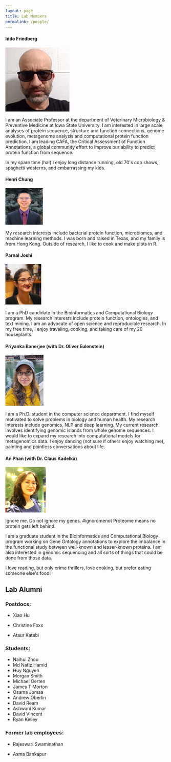 ```yaml
---
layout: page
title: Lab Members
permalink: /people/
---
```


#### Iddo Friedberg
![Iddo Friedberg](https://raw.githubusercontent.com/FriedbergLab/FriedbergLab.github.io/master/images/iddo-beard-badass4_4.jpg)



I am an Associate Professor at the department of Veterinary Microbiology & Preventive Medicine at Iowa State University. I am interested in large scale analyses of protein sequence, structure and function connections, genome evolution, metagenome analysis and computational protein function prediction. I am leading CAFA, the Critical Assessment of Function Annotations, a global community effort to improve our ability to predict protein function from sequence.

In my spare time (ha!) I enjoy long distance running, old 70's cop shows, spaghetti westerns, and embarrassing my kids.

#### Henri Chung

![Henri Chung](https://raw.githubusercontent.com/FriedbergLab/FriedbergLab.github.io/master/images/henri_headshot4_4.jpg)


My research interests include bacterial protein function, microbiomes, and machine learning methods. I was born and raised in Texas, and my family is from Hong Kong. Outside of research, I like to cook and make plots in R.

#### Parnal Joshi
![Parnal Joshi](https://raw.githubusercontent.com/FriedbergLab/FriedbergLab.github.io/master/images/parnal_headshot4_4.jpg)

I am a PhD candidate in the Bioinformatics and Computational Biology program. My research interests include protein function, ontologies, and text mining. I am an advocate of open science and reproducible research. In my free time, I enjoy traveling, cooking, and taking care of my 20 houseplants.

#### Priyanka Banerjee (with Dr. Oliver Eulenstein)

![Priyanka Banerjee](https://raw.githubusercontent.com/FriedbergLab/FriedbergLab.github.io/master/images/priyanka_banerjee4_4.jpg)

I am a Ph.D. student in the computer science department. I find myself motivated to solve problems in biology and human health. My research interests include genomics, NLP and deep learning. My current research involves identifying genomic islands from whole genome sequences. I would like to expand my research into computational models for metagenomics data. I enjoy dancing (not sure if others enjoy watching me), painting and pointless conversations about life. 


#### An Phan (with Dr. Claus Kadelka)

![An Phan](https://raw.githubusercontent.com/FriedbergLab/FriedbergLab.github.io/master/images/an_4_4.jpg)

Ignore me. Do not ignore my genes. #ignoromenot
Proteome means no protein gets left behind.

I am a graduate student in the Bioinformatics and Computational Biology program working on Gene Ontology annotations to explore the imbalance in the functional study between well-known and lesser-known proteins. I am also interested in genomic sequencing and all sorts of things that could be done from those data.

I love reading, but only crime thrillers, love cooking, but prefer eating someone else's food!

## Lab Alumni

### Postdocs:

+ Xiao Hu

+ Christine Foxx

+ Ataur Katebi 

### Students:

+ Naihui Zhou 
+ Md Nafiz Hamid
+ Huy Nguyen
+ Morgan Smith
+ Michael Gerten
+ James T Morton
+ Osama Jomaa
+ Andrew Oberlin
+ David Ream
+ Ashwani Kumar
+ David Vincent
+ Ryan Kelley

### Former lab employees:

+ Rajeswari Swaminathan

+ Asma Bankapur





